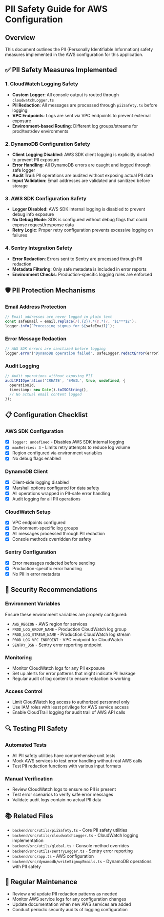 # PII Safety Guide for AWS Configuration

## Overview
This document outlines the PII (Personally Identifiable Information) safety measures implemented in the AWS configuration for this application.

## ✅ PII Safety Measures Implemented

### 1. CloudWatch Logging Safety
- **Custom Logger**: All console output is routed through `cloudwatchLogger.ts`
- **PII Redaction**: All messages are processed through `piiSafety.ts` before logging
- **VPC Endpoints**: Logs are sent via VPC endpoints to prevent external exposure
- **Environment-based Routing**: Different log groups/streams for prod/test/dev environments

### 2. DynamoDB Configuration Safety
- **Client Logging Disabled**: AWS SDK client logging is explicitly disabled to prevent PII exposure
- **Error Handling**: All DynamoDB errors are caught and logged through safe logger
- **Audit Trail**: PII operations are audited without exposing actual PII data
- **Input Validation**: Email addresses are validated and sanitized before storage

### 3. AWS SDK Configuration Safety
- **Logger Disabled**: AWS SDK internal logging is disabled to prevent debug info exposure
- **No Debug Mode**: SDK is configured without debug flags that could expose request/response data
- **Retry Logic**: Proper retry configuration prevents excessive logging on failures

### 4. Sentry Integration Safety
- **Error Redaction**: Errors sent to Sentry are processed through PII redaction
- **Metadata Filtering**: Only safe metadata is included in error reports
- **Environment Checks**: Production-specific logging rules are enforced

## 🛡️ PII Protection Mechanisms

### Email Address Protection
```typescript
// Email addresses are never logged in plain text
const safeEmail = email.replace(/(.{2}).*(@.*)/, '$1***$2');
logger.info(`Processing signup for ${safeEmail}`);
```

### Error Message Redaction
```typescript
// AWS SDK errors are sanitized before logging
logger.error("DynamoDB operation failed", safeLogger.redactError(error));
```

### Audit Logging
```typescript
// Audit operations without exposing PII
auditPIIOperation('CREATE', 'EMAIL', true, undefined, { 
  operationId,
  timestamp: new Date().toISOString(),
  // No actual email content logged
});
```

## 📋 Configuration Checklist

### AWS SDK Configuration
- [x] `logger: undefined` - Disables AWS SDK internal logging
- [x] `maxRetries: 3` - Limits retry attempts to reduce log volume
- [x] Region configured via environment variables
- [x] No debug flags enabled

### DynamoDB Client
- [x] Client-side logging disabled
- [x] Marshall options configured for data safety
- [x] All operations wrapped in PII-safe error handling
- [x] Audit logging for all PII operations

### CloudWatch Setup
- [x] VPC endpoints configured
- [x] Environment-specific log groups
- [x] All messages processed through PII redaction
- [x] Console methods overridden for safety

### Sentry Configuration
- [x] Error messages redacted before sending
- [x] Production-specific error handling
- [x] No PII in error metadata

## 🚨 Security Recommendations

### Environment Variables
Ensure these environment variables are properly configured:
- `AWS_REGION` - AWS region for services
- `PROD_LOG_GROUP_NAME` - Production CloudWatch log group
- `PROD_LOG_STREAM_NAME` - Production CloudWatch log stream
- `PROD_LOG_VPC_ENDPOINT` - VPC endpoint for CloudWatch
- `SENTRY_DSN` - Sentry error reporting endpoint

### Monitoring
- Monitor CloudWatch logs for any PII exposure
- Set up alerts for error patterns that might indicate PII leakage
- Regular audit of log content to ensure redaction is working

### Access Control
- Limit CloudWatch log access to authorized personnel only
- Use IAM roles with least privilege for AWS service access
- Enable CloudTrail logging for audit trail of AWS API calls

## 🔍 Testing PII Safety

### Automated Tests
- All PII safety utilities have comprehensive unit tests
- Mock AWS services to test error handling without real AWS calls
- Test PII redaction functions with various input formats

### Manual Verification
- Review CloudWatch logs to ensure no PII is present
- Test error scenarios to verify safe error messages
- Validate audit logs contain no actual PII data

## 📚 Related Files
- `backend/src/utils/piiSafety.ts` - Core PII safety utilities
- `backend/src/utils/cloudwatchLogger.ts` - CloudWatch logging implementation
- `backend/src/utils/global.ts` - Console method overrides
- `backend/src/utils/sentryLogger.ts` - Sentry error reporting
- `backend/src/app.ts` - AWS configuration
- `backend/src/dynamodb/writeSignupEmails.ts` - DynamoDB operations with PII safety

## 🔄 Regular Maintenance
- Review and update PII redaction patterns as needed
- Monitor AWS service logs for any configuration changes
- Update documentation when new AWS services are added
- Conduct periodic security audits of logging configuration